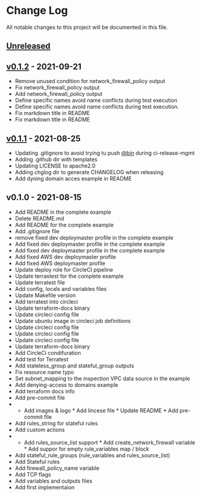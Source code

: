 # Change Log

All notable changes to this project will be documented in this file.

<a name="unreleased"></a>
## [Unreleased]



<a name="v0.1.2"></a>
## [v0.1.2] - 2021-09-21

- Remove unused condition for network_firewall_policy output
- Fix network_firewall_policy output
- Add network_firewall_policy output
- Define specific names avoid name conflicts during test execution
- Define specific names avoid name conflicts during test execution.
- Fix markdown title in README
- Fix markdown title in README


<a name="v0.1.1"></a>
## [v0.1.1] - 2021-08-25

- Updating .gitignore to avoid trying tu push [@bin](https://github.com/bin) during ci-release-mgmt
- Adding .github dir with templates
- Updating LICENSE to apache2.0
- Adding chglog dir to generate CHANGELOG when releasing
- Add dyning domain acces example in README


<a name="v0.1.0"></a>
## v0.1.0 - 2021-08-15

- Add README in the complete example
- Delete README.md
- Add README for the complete example
- Add .gitignore file
- remove fixed dev deploymaster profile in the complete example
- Add fixed dev deploymaster profile in the complete example
- Add fixed dev deploymaster profile in the complete example
- Add fixed AWS dev deploymaster profile
- Add fixed AWS deploymaster profile
- Update deploy role for CircleCI pipeline
- Update terrastest for the complete example
- Update terratest file
- Add config, locals and variables files
- Update Makefile version
- Add terratest into circleci
- Update terraform-docs binary
- Update circleci config file
- Update ubuntu image in circleci job definitions
- Update circleci config file
- Update circleci config file
- Update circleci config file
- Update terraform-docs binary
- Add CircleCi condifuration
- Add test for Terratest
- Add stateless_group and stateful_group outputs
- Fix resource name typo
- Set subnet_mapping to the inspection VPC data source in the example
- Add denying-access to domains example
- Add terraform docs info
- Add pre-commit file
- * Add images & logo * Add lincese file * Update README * Add pre-commit file
- Add rules_string for stateful rules
- Add custom actions
- * Add rules_source_list support * Add create_network_firewall variable * Add suppor for empty rule_variables map / block
- Add stateful_rule_groups (rule_variables and rules_source_list)
- Add Stateful rules
- Add firewall_policy_name variable
- Add TCP flags
- Add variables and outputs files
- Add first implementaion


[Unreleased]: https://github.com/binbashar/terraform-aws-network-firewall/compare/v0.1.2...HEAD
[v0.1.2]: https://github.com/binbashar/terraform-aws-network-firewall/compare/v0.1.1...v0.1.2
[v0.1.1]: https://github.com/binbashar/terraform-aws-network-firewall/compare/v0.1.0...v0.1.1
